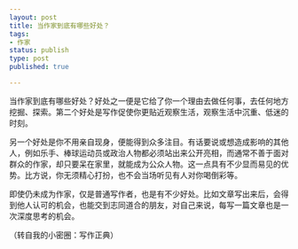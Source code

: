 ```yaml
--- 
layout: post
title: 当作家到底有哪些好处？
tags: 
- 作家
status: publish
type: post
published: true

---
```


当作家到底有哪些好处？好处之一便是它给了你一个理由去做任何事，去任何地方挖掘、探索。第二个好处是写作促使你更贴近观察生活，观察生活中沉重、低迷的时刻。

另一个好处是你不用亲自现身，便能得到众多注目。有话要说或想造成影响的其他人，例如乐手、棒球运动员或政治人物都必须站出来公开亮相，而通常不善于面对群众的作家，却只要呆在家里，就能成为公众人物。这一点具有不少显而易见的优势。比方说，你无须精心打扮，也不会当场听见有人对你喝倒彩等。

即使仍未成为作家，仅是普通写作者，也是有不少好处。比如文章写出来后，会得到他人认可的机会，也能交到志同道合的朋友，对自己来说，每写一篇文章也是一次深度思考的机会。

（转自我的小密圈：写作正典）
